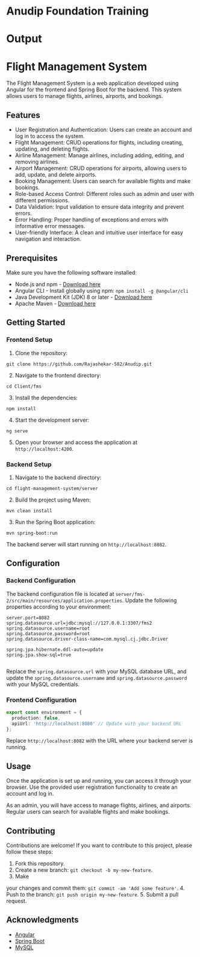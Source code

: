 # Anudip Foundation Training
# Output


# Flight Management System

The Flight Management System is a web application developed using Angular for the frontend and Spring Boot for the backend. This system allows users to manage flights, airlines, airports, and bookings.

## Features

- User Registration and Authentication: Users can create an account and log in to access the system.
- Flight Management: CRUD operations for flights, including creating, updating, and deleting flights.
- Airline Management: Manage airlines, including adding, editing, and removing airlines.
- Airport Management: CRUD operations for airports, allowing users to add, update, and delete airports.
- Booking Management: Users can search for available flights and make bookings.
- Role-based Access Control: Different roles such as admin and user with different permissions.
- Data Validation: Input validation to ensure data integrity and prevent errors.
- Error Handling: Proper handling of exceptions and errors with informative error messages.
- User-friendly Interface: A clean and intuitive user interface for easy navigation and interaction.

## Prerequisites

Make sure you have the following software installed:

- Node.js and npm - [Download here](https://nodejs.org)
- Angular CLI - Install globally using npm: `npm install -g @angular/cli`
- Java Development Kit (JDK) 8 or later - [Download here](https://www.oracle.com/java/technologies/javase-jdk11-downloads.html)
- Apache Maven - [Download here](https://maven.apache.org/download.cgi)

## Getting Started

### Frontend Setup

1. Clone the repository:

```shell
git clone https://github.com/Rajashekar-582/Anudip.git
```

2. Navigate to the frontend directory:

```shell
cd Client/fms
```

3. Install the dependencies:

```shell
npm install
```

4. Start the development server:

```shell
ng serve
```

5. Open your browser and access the application at `http://localhost:4200`.

### Backend Setup

1. Navigate to the backend directory:

```shell
cd flight-management-system/server
```

2. Build the project using Maven:

```shell
mvn clean install
```

3. Run the Spring Boot application:

```shell
mvn spring-boot:run
```

The backend server will start running on `http://localhost:8082`.

## Configuration

### Backend Configuration

The backend configuration file is located at `server/fms-2/src/main/resources/application.properties`. Update the following properties according to your environment:

```properties
server.port=8082
spring.datasource.url=jdbc:mysql://127.0.0.1:3307/fms2
spring.datasource.username=root
spring.datasource.password=root
spring.datasource.driver-class-name=com.mysql.cj.jdbc.Driver

spring.jpa.hibernate.ddl-auto=update
spring.jpa.show-sql=true


```

Replace the `spring.datasource.url` with your MySQL database URL, and update the `spring.datasource.username` and `spring.datasource.password` with your MySQL credentials.

### Frontend Configuration

```typescript
export const environment = {
  production: false,
  apiUrl: 'http://localhost:8080' // Update with your backend URL
};
```

Replace `http://localhost:8082` with the URL where your backend server is running.

## Usage

Once the application is set up and running, you can access it through your browser. Use the provided user registration functionality to create an account and log in.

As an admin, you will have access to manage flights, airlines, and airports. Regular users can search for available flights and make bookings.

## Contributing

Contributions are welcome! If you want to contribute to this project, please follow these steps:

1. Fork this repository.
2. Create a new branch: `git checkout -b my-new-feature`.
3. Make

 your changes and commit them: `git commit -am 'Add some feature'`.
4. Push to the branch: `git push origin my-new-feature`.
5. Submit a pull request.


## Acknowledgments

- [Angular](https://angular.io/)
- [Spring Boot](https://spring.io/projects/spring-boot)
- [MySQL](https://www.mysql.com/)
